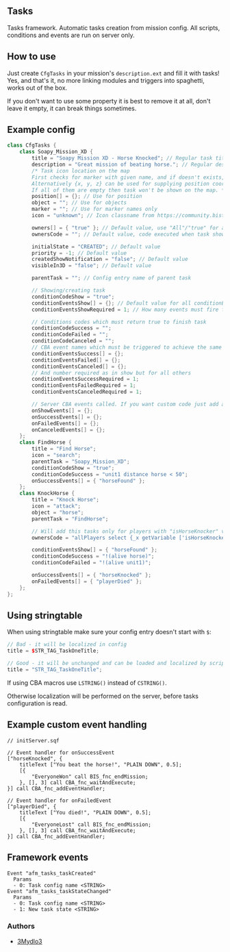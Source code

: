 ## Tasks

Tasks framework. Automatic tasks creation from mission config. All scripts, conditions and events are run on server only.

## How to use

Just create `CfgTasks` in your mission's `description.ext` and fill it with tasks! Yes, and that's it, no more linking modules and triggers into spaghetti, works out of the box.

If you don't want to use some property it is best to remove it at all, don't leave it empty, it can break things sometimes.

## Example config

```hpp
class CfgTasks {
    class Soapy_Mission_XD {
        title = "Soapy Mission XD - Horse Knocked"; // Regular task title
        description = "Great mission of beating horse."; // Regular description. Cannot use linebreaks (enters), if needed use stringtable.
        /* Task icon location on the map
        First checks for marker with given name, and if doesn't exists, checks for object in mission namespace.
        Alternatively {x, y, z} can be used for supplying position coordinates.
        If all of them are empty then task won't be shown on the map. */
        position[] = {}; // Use for position
        object = ""; // Use for objects
        marker = ""; // Use for marker names only
        icon = "unknown"; // Icon classname from https://community.bistudio.com/wiki/Arma_3_Tasks_Overhaul#Appendix

        owners[] = { "true" }; // Default value, use "All"/"true" for all playable units
        ownersCode = ""; // Default value, code executed when task show conditions apply, returned value overwrites 'owners', ignored if returns nil

        initialState = "CREATED"; // Default value
        priority = -1; // Default value
        createdShowNotification = "false"; // Default value
        visibleIn3D = "false"; // Default value

        parentTask = ""; // Config entry name of parent task

        // Showing/creating task
        conditionCodeShow = "true";
        conditionEventsShow[] = {}; // Default value for all conditionEvents*[] is equal to [] which is {} in config
        conditionEventsShowRequired = 1; // How many events must fire for events condition to be met

        // Conditions codes which must return true to finish task
        conditionCodeSuccess = "";
        conditionCodeFailed = "";
        conditionCodeCanceled = "";
        // CBA event names which must be triggered to achieve the same as above
        conditionEventsSuccess[] = {};
        conditionEventsFailed[] = {};
        conditionEventsCanceled[] = {};
        // And number required as in show but for all others
        conditionEventsSuccessRequired = 1;
        conditionEventsFailedRequired = 1;
        conditionEventsCanceledRequired = 1;

        // Server CBA events called. If you want custom code just add appropriate CBA EH on server.
        onShowEvents[] = {};
        onSuccessEvents[] = {};
        onFailedEvents[] = {};
        onCanceledEvents[] = {};
    };
    class FindHorse {
        title = "Find Horse";
        icon = "search";
        parentTask = "Soapy_Mission_XD";
        conditionCodeShow = "true";
        conditionCodeSuccess = "unit1 distance horse < 50";
        onSuccessEvents[] = { "horseFound" };
    };
    class KnockHorse {
        title = "Knock Horse";
        icon = "attack";
        object = "horse";
        parentTask = "FindHorse";

        // Will add this tasks only for players with "isHorseKnocker" variable set to true
        ownersCode = "allPlayers select {_x getVariable ['isHorseKnocker', false]}";

        conditionEventsShow[] = { "horseFound" };
        conditionCodeSuccess = "!(alive horse)";
        conditionCodeFailed = "!(alive unit1)";

        onSuccessEvents[] = { "horseKnocked" };
        onFailedEvents[] = { "playerDied" };
    };
};
```

## Using stringtable

When using stringtable make sure your config entry doesn't start with `$`:

```hpp
// Bad - it will be localized in config
title = $STR_TAG_TaskOneTitle;

// Good - it will be unchanged and can be loaded and localized by scripts
title = "STR_TAG_TaskOneTitle";
```

If using CBA macros use `LSTRING()` instead of `CSTRING()`.

Otherwise localization will be performed on the server, before tasks configuration is read.

## Example custom event handling

```SQF
// initServer.sqf

// Event handler for onSuccessEvent
["horseKnocked", {
    titleText ["You beat the horse!", "PLAIN DOWN", 0.5];
    [{
        "EveryoneWon" call BIS_fnc_endMission;
    }, [], 3] call CBA_fnc_waitAndExecute;
}] call CBA_fnc_addEventHandler;

// Event handler for onFailedEvent
["playerDied", {
    titleText ["You died!", "PLAIN DOWN", 0.5];
    [{
        "EveryoneLost" call BIS_fnc_endMission;
    }, [], 3] call CBA_fnc_waitAndExecute;
}] call CBA_fnc_addEventHandler;
```

## Framework events

```
Event "afm_tasks_taskCreated"
  Params
  - 0: Task config name <STRING>
Event "afm_tasks_taskStateChanged"
  Params
  - 0: Task config name <STRING>
  - 1: New task state <STRING>
```

### Authors

- [3Mydlo3](http://github.com/3Mydlo3)
